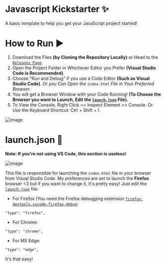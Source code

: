 # Javascript Kickstarter ✨
A basic template to help you get your JavaScript project started!

# How to Run ▶
1. Download the Files **(by Cloning the Repository Locally)** or Head to the [`Releases Page`](https://github.com/SpyderGamer/Javascript-Kickstarter/releases).
2. Open the Project Folder in Whichever Editor you Prefer **(Visual Studio Code is Recommended)**.
3. Choose "Run and Debug" if you use a Code Editor **(Such as Visual Studio Code)**. *Or you Can Open the `index.html` File in Your Preferred Browser.*
4. You will get a Browser Window with your Code Running! **(To Choose the Browser you want to Launch, Edit the [`launch.json`](https://github.com/SpyderGamer/Javascript-Kickstarter/blob/main/.vscode/launch.json) File).**
5. To View the Console, Right Click >> Inspect Element >> Console. Or Use the Keyboard Shortcut: Ctrl + Shift + I.

![image](https://user-images.githubusercontent.com/85440857/192238582-8251b7e5-d63f-462d-ad85-162cd1fd1342.png)



# launch.json 🚀
**Note: If you're not using VS Code, this section is useless!**

![image](https://user-images.githubusercontent.com/85440857/198705404-c46f2c10-2205-4e05-866e-a82e13e8860f.png)

This file is responsible for launching the `index.html` file in your browser from Visual Studio Code. My preferences are set to launch the **Firefox** browser <3 but if you want to change it, it's pretty easy! Just edit the [`launch.json`](https://github.com/SpyderGamer/Javascript-Kickstarter/blob/main/.vscode/launch.json) file:
<br/>

- For Firefox (You need the Firefox debugging extension [`firefox-devtools.vscode-firefox-debug`](https://marketplace.visualstudio.com/items?itemName=firefox-devtools.vscode-firefox-debug):
```
"type": "firefox",
```

- For Chrome:
```
"type": "chrome",
```

- For MS Edge:
```
"type": "edge",
```
It's that easy!
